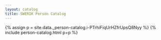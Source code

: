 ```yaml
---
layout: catalog
title: SWERIK Person Catalog
---
```

{% assign p = site.data._person-catalog.i-PTrhiFiqUrHZfrUpsQ8Nyy %}
{% include person-catalog.html p=p %}

